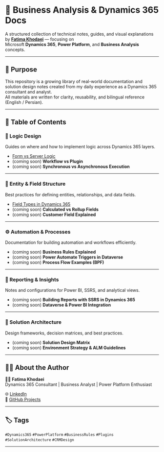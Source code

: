 # 📘 Business Analysis & Dynamics 365 Docs  

A structured collection of technical notes, guides, and visual explanations  
by **[Fatima Khodaei](https://www.linkedin.com/in/fatimakhodaei/)** — focusing on  
Microsoft **Dynamics 365**, **Power Platform**, and **Business Analysis** concepts.

---

## 🧠 Purpose  
This repository is a growing library of real-world documentation and solution design notes created from my daily experience as a Dynamics 365 consultant and analyst.  
All materials are written for clarity, reusability, and bilingual reference (English / Persian).

---

## 📂 Table of Contents  

### 🧩 Logic Design  
Guides on where and how to implement logic across Dynamics 365 layers.  
- [Form vs Server Logic](./LogicDesign/form-vs-server-logic.md)  
- (coming soon) **Workflow vs Plugin**  
- (coming soon) **Synchronous vs Asynchronous Execution**  

---

### 🧱 Entity & Field Structure  
Best practices for defining entities, relationships, and data fields.  
- [Field Types in Dynamics 365](./FieldTypes/field-types.md)  
- (coming soon) **Calculated vs Rollup Fields**  
- (coming soon) **Customer Field Explained**  

---

### ⚙️ Automation & Processes  
Documentation for building automation and workflows efficiently.  
- (coming soon) **Business Rules Explained**  
- (coming soon) **Power Automate Triggers in Dataverse**  
- (coming soon) **Process Flow Examples (BPF)**  

---

### 🧾 Reporting & Insights  
Notes and configurations for Power BI, SSRS, and analytical views.  
- (coming soon) **Building Reports with SSRS in Dynamics 365**  
- (coming soon) **Dataverse & Power BI Integration**  

---

### 🧭 Solution Architecture  
Design frameworks, decision matrices, and best practices.  
- (coming soon) **Solution Design Matrix**  
- (coming soon) **Environment Strategy & ALM Guidelines**  

---

## 🧑‍💻 About the Author  

👩‍💼 **Fatima Khodaei**  
Dynamics 365 Consultant | Business Analyst | Power Platform Enthusiast  

🌐 [LinkedIn](https://www.linkedin.com/in/fatimakhodaei/)  
📂 [GitHub Projects](https://github.com/fatima-co)  

---

## 🏷️ Tags  
`#Dynamics365` `#PowerPlatform` `#BusinessRules` `#Plugins` `#SolutionArchitecture` `#CRMDesign`  

---
